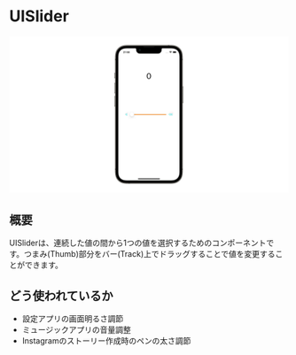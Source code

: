 # UISlider
![UISlider](UISlider.gif)

## 概要
UISliderは、連続した値の間から1つの値を選択するためのコンポーネントです。つまみ(Thumb)部分をバー(Track)上でドラッグすることで値を変更することができます。

## どう使われているか
- 設定アプリの画面明るさ調節
- ミュージックアプリの音量調整
- Instagramのストーリー作成時のペンの太さ調節
